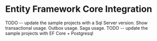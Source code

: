 # Entity Framework Core Integration

TODO -- update the sample projects with a Sql Server version. Show transactional usage. Outbox usage. Saga usage.
TODO -- update the sample projects with EF Core + Postgresql
